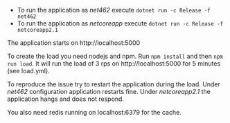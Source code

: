  - To run the application as _net462_ execute `dotnet run -c Release -f net462`
 - To run the application as _netcoreapp_ execute `dotnet run -c Release -f netcoreapp2.1`

The application starts on http://localhost:5000

To create the load you need nodejs and npm. Run `npm install` and then `npm run load`. It will run the load of 3 rps on http://localhost:5000 for 5 minutes (see load.yml).

To reproduce the issue try to restart the application during the load. Under _net462_ configuration application restarts fine. Under _netcoreapp2.1_ the application hangs and does not respond.

You also need redis running on localhost:6379 for the cache.